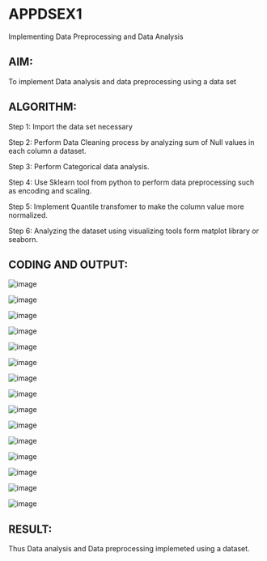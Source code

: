 # APPDSEX1
Implementing Data Preprocessing and Data Analysis

## AIM:
To implement Data analysis and data preprocessing using a data set

## ALGORITHM:
Step 1: Import the data set necessary

Step 2: Perform Data Cleaning process by analyzing sum of Null values in each column a dataset.

Step 3: Perform Categorical data analysis.

Step 4: Use Sklearn tool from python to perform data preprocessing such as encoding and scaling.

Step 5: Implement Quantile transfomer to make the column value more normalized.

Step 6: Analyzing the dataset using visualizing tools form matplot library or seaborn.

## CODING AND OUTPUT:
![image](https://github.com/user-attachments/assets/5e11c6ce-a7e5-4cf2-ad1a-1c1d5308d5cb)

![image](https://github.com/user-attachments/assets/cc8696fe-c4d8-4cf2-8147-bea384f3a165)

![image](https://github.com/user-attachments/assets/1ee343c3-da26-4cbc-bacb-1d97860ce961)

![image](https://github.com/user-attachments/assets/2a14a29c-9375-49ab-9ee5-930b14fe0fa1)

![image](https://github.com/user-attachments/assets/f4445023-018c-4635-9fff-d40d230413f5)

![image](https://github.com/user-attachments/assets/d24ec98b-db8b-4906-8a34-112b53c33e76)

![image](https://github.com/user-attachments/assets/37f8967e-2eeb-47c0-b071-75981f3b7c43)

![image](https://github.com/user-attachments/assets/ed32603f-3493-4542-aa8f-780e4987734b)

![image](https://github.com/user-attachments/assets/e2a97d3e-70b1-4cec-b0d0-836d3c81308c)

![image](https://github.com/user-attachments/assets/e3ac3fda-10c3-4e24-8c9a-45f3fca0d23f)

![image](https://github.com/user-attachments/assets/85611a56-4bc7-47de-ab98-5f134cf94a5a)

![image](https://github.com/user-attachments/assets/355dd7e7-f7d8-42fe-9d34-fb5043dcb13f)

![image](https://github.com/user-attachments/assets/3852697c-812b-4a7c-9663-66bedce21c80)

![image](https://github.com/user-attachments/assets/d6855aef-68be-453b-9a38-821087b33d85)

![image](https://github.com/user-attachments/assets/3fc1eb39-9c88-4b63-b2dd-837de023fd09)

## RESULT:
Thus Data analysis and Data preprocessing implemeted using a dataset.
